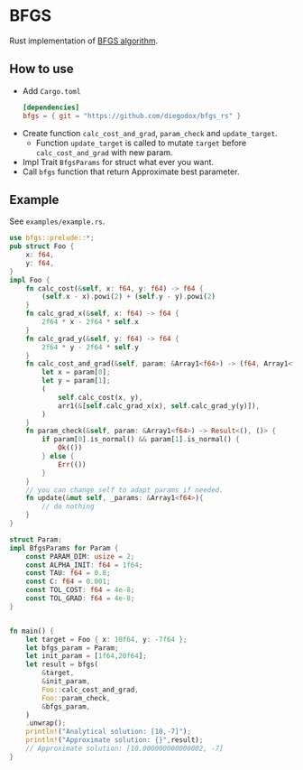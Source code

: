 # BFGS

Rust implementation of [BFGS algorithm](https://www.wikiwand.com/en/Broyden%E2%80%93Fletcher%E2%80%93Goldfarb%E2%80%93Shanno_algorithm).

## How to use

- Add `Cargo.toml`
    ```toml
    [dependencies]
    bfgs = { git = "https://github.com/diegodox/bfgs_rs" }
    ```
- Create function `calc_cost_and_grad`, `param_check` and `update_target`.
  - Function `update_target` is called to mutate `target` before `calc_cost_and_grad` with new param.
- Impl Trait `BfgsParams` for struct what ever you want.
- Call `bfgs` function that return Approximate best parameter.

## Example

See `examples/example.rs`.

```rust
use bfgs::prelude::*;
pub struct Foo {
    x: f64,
    y: f64,
}
impl Foo {
    fn calc_cost(&self, x: f64, y: f64) -> f64 {
        (self.x - x).powi(2) + (self.y - y).powi(2)
    }
    fn calc_grad_x(&self, x: f64) -> f64 {
        2f64 * x - 2f64 * self.x
    }
    fn calc_grad_y(&self, y: f64) -> f64 {
        2f64 * y - 2f64 * self.y
    }
    fn calc_cost_and_grad(&self, param: &Array1<f64>) -> (f64, Array1<f64>) {
        let x = param[0];
        let y = param[1];
        (
            self.calc_cost(x, y),
            arr1(&[self.calc_grad_x(x), self.calc_grad_y(y)]),
        )
    }
    fn param_check(&self, param: &Array1<f64>) -> Result<(), ()> {
        if param[0].is_normal() && param[1].is_normal() {
            Ok(())
        } else {
            Err(())
        }
    }
    // you can change self to adapt params if needed.
    fn update(&mut self, _params: &Array1<f64>){
        // do nothing
    }
}

struct Param;
impl BfgsParams for Param {
    const PARAM_DIM: usize = 2;
    const ALPHA_INIT: f64 = 1f64;
    const TAU: f64 = 0.8;
    const C: f64 = 0.001;
    const TOL_COST: f64 = 4e-8;
    const TOL_GRAD: f64 = 4e-8;
}


fn main() {
    let target = Foo { x: 10f64, y: -7f64 };
    let bfgs_param = Param;
    let init_param = [1f64,20f64];
    let result = bfgs(
        &target,
        &init_param,
        Foo::calc_cost_and_grad,
        Foo::param_check,
        &bfgs_param,
    )
    .unwrap();
    println!("Analytical solution: [10,-7]");
    println!("Approximate solution: {}",result);
    // Approximate solution: [10.000000000000002, -7]
}
```
